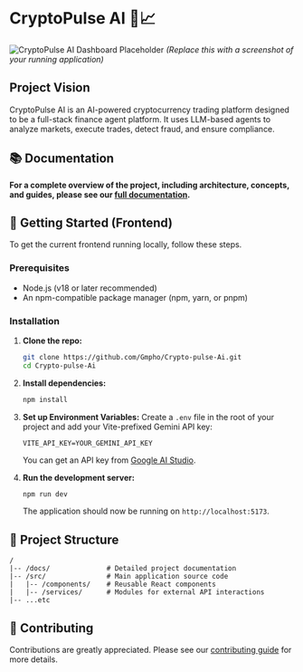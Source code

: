 # CryptoPulse AI 🤖📈

![CryptoPulse AI Dashboard Placeholder](https://storage.googleapis.com/proudcity/mebanenc/uploads/2021/03/placeholder-image.png)
*(Replace this with a screenshot of your running application)*

## Project Vision

CryptoPulse AI is an AI-powered cryptocurrency trading platform designed to be a full-stack finance agent platform. It uses LLM-based agents to analyze markets, execute trades, detect fraud, and ensure compliance.

## 📚 Documentation

**For a complete overview of the project, including architecture, concepts, and guides, please see our [full documentation](./docs/README.md).**

## 🚀 Getting Started (Frontend)

To get the current frontend running locally, follow these steps.

### Prerequisites

*   Node.js (v18 or later recommended)
*   An npm-compatible package manager (npm, yarn, or pnpm)

### Installation

1.  **Clone the repo:**
    ```sh
    git clone https://github.com/Gmpho/Crypto-pulse-Ai.git
    cd Crypto-pulse-Ai
    ```

2.  **Install dependencies:**
    ```sh
    npm install
    ```

3.  **Set up Environment Variables:**
    Create a `.env` file in the root of your project and add your Vite-prefixed Gemini API key:
    ```.env
    VITE_API_KEY=YOUR_GEMINI_API_KEY
    ```
    You can get an API key from [Google AI Studio](https://aistudio.google.com/app/apikey).

4.  **Run the development server:**
    ```sh
    npm run dev
    ```
    The application should now be running on `http://localhost:5173`.

## 📂 Project Structure

```
/
|-- /docs/              # Detailed project documentation
|-- /src/               # Main application source code
|   |-- /components/    # Reusable React components
|   |-- /services/      # Modules for external API interactions
|-- ...etc
```

## 🤝 Contributing

Contributions are greatly appreciated. Please see our [contributing guide](./docs/guides/roadmap-and-contributing.md) for more details.